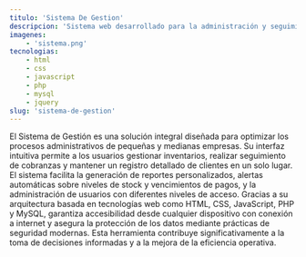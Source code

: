 ```yaml
---
titulo: 'Sistema De Gestion'
descripcion: 'Sistema web desarrollado para la administración y seguimiento de inventario, cobranzas y clientes. Permite centralizar la información y mejorar la eficiencia operativa.'
imagenes: 
    - 'sistema.png'
tecnologias:
    - html 
    - css
    - javascript
    - php
    - mysql
    - jquery
slug: 'sistema-de-gestion'
---
```


El Sistema de Gestión es una solución integral diseñada para optimizar los procesos administrativos de pequeñas y medianas empresas. Su interfaz intuitiva permite a los usuarios gestionar inventarios, realizar seguimiento de cobranzas y mantener un registro detallado de clientes en un solo lugar. El sistema facilita la generación de reportes personalizados, alertas automáticas sobre niveles de stock y vencimientos de pagos, y la administración de usuarios con diferentes niveles de acceso. Gracias a su arquitectura basada en tecnologías web como HTML, CSS, JavaScript, PHP y MySQL, garantiza accesibilidad desde cualquier dispositivo con conexión a internet y asegura la protección de los datos mediante prácticas de seguridad modernas. Esta herramienta contribuye significativamente a la toma de decisiones informadas y a la mejora de la eficiencia operativa.